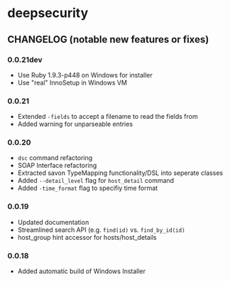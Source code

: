 # deepsecurity

## CHANGELOG (notable new features or fixes)

### 0.0.21dev

* Use Ruby 1.9.3-p448 on Windows for installer
* Use "real" InnoSetup in Windows VM

### 0.0.21

* Extended `-fields` to accept a filename to read the fields from
* Added warning for unparseable entries


### 0.0.20

* `dsc` command refactoring
* SOAP Interface refactoring
* Extracted savon TypeMapping functionality/DSL into seperate classes
* Added `--detail_level` flag for `host_detail` command
* Added `-time_format` flag to specifiy time format


### 0.0.19

* Updated documentation
* Streamlined search API (e.g. `find(id)` vs. `find_by_id(id)`
* host_group hint accessor for hosts/host_details


### 0.0.18

* Added automatic build of Windows Installer